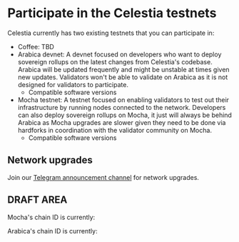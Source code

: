 <!-- markdownlint-disable MD033 -->

# Participate in the Celestia testnets

<script setup>
import ArabicaVersionTags from '../.vitepress/components/ArabicaVersionTags.vue'
import MochaVersionTags from '../.vitepress/components/MochaVersionTags.vue'
import CoffeeVersionTags from '../.vitepress/components/CoffeeVersionTags.vue'
import InlineText from '../.vitepress/components/InlineText.vue'
import constants from '../.vitepress/constants/constants.js'
</script>

Celestia currently has two existing testnets that you can participate in:

- Coffee: TBD
  <CoffeeVersionTags/>
- Arabica devnet: A devnet focused on developers who
  want to deploy sovereign rollups on the latest changes from Celestia's codebase.
  Arabica will be updated frequently and might be unstable at times given new updates.
  Validators won't be able to validate on Arabica as it is not designed for
  validators to participate.
  - Compatible software versions
    <ArabicaVersionTags/>
- Mocha testnet: A testnet focused on enabling validators
  to test out their infrastructure by running nodes connected to the network. Developers
  can also deploy sovereign rollups on Mocha, it just will always be behind Arabica
  as Mocha upgrades are slower given they need to be done via hardforks in coordination
  with the validator community on Mocha.
  - Compatible software versions
    <MochaVersionTags/>

## Network upgrades

Join our [Telegram announcement channel](https://t.me/+smSFIA7XXLU4MjJh)
for network upgrades.

## DRAFT AREA

Mocha's chain ID is currently: <InlineText :constant="constants.mochaChainId"/>

Arabica's chain ID is currently: <InlineText :constant="constants.arabicaChainId"/>
